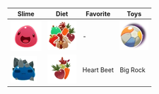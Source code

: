| Slime | Diet | Favorite | Toys |
| --- | --- | --- | --- |
| ![Pink](Images/Slime/Pink_Slime.webp) | ![All](Images/Food/All.webp) | - | ![Beach Ball](Images/Toys/Beach_Ball.webp) |
| ![Rock](Images/Slime/Rock_Slime.webp) | ![Veggie](Images\Food/Veggie.webp) | Heart Beet | Big Rock |

